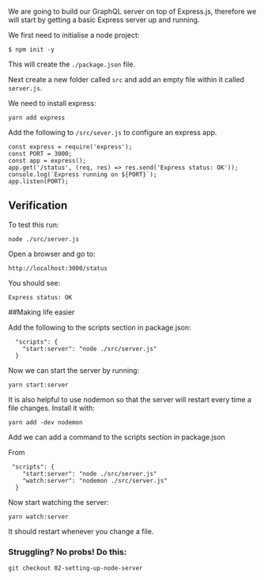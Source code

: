 We are going to build our GraphQL server on top of Express.js, therefore we will start by getting a basic Express server up and running.

We first need to initialise a node project:

```
$ npm init -y
```

This will create the `./package.json` file.

Next create a new folder called `src` and add an empty file within it called `server.js`.

We need to install express:

```
yarn add express
```

Add the following to `/src/sever.js` to configure an express app.

```
const express = require('express');
const PORT = 3000;
const app = express();
app.get('/status', (req, res) => res.send('Express status: OK'));
console.log(`Express running on ${PORT}`);
app.listen(PORT);
```

## Verification

To test this run:

```
node ./src/server.js
```

Open a browser and go to: 
```
http://localhost:3000/status
```

You should see:
```
Express status: OK
```

##Making life easier

Add the following to the scripts section in package.json:

```
  "scripts": {
    "start:server": "node ./src/server.js"
  }
```

Now we can start the server by running:

```
yarn start:server
```

It is also helpful to use nodemon so that the server will restart every time a file changes. 
Install it with:

```
yarn add -dev nodemon
```

Add we can add a command to the scripts section in package.json

From

```
 "scripts": {
    "start:server": "node ./src/server.js"
    "watch:server": "nodemon ./src/server.js"
  }
```

Now start watching the server:

```
yarn watch:server
```

It should restart whenever you change a file.


### Struggling? No probs! Do this:
```
git checkout 02-setting-up-node-server
```